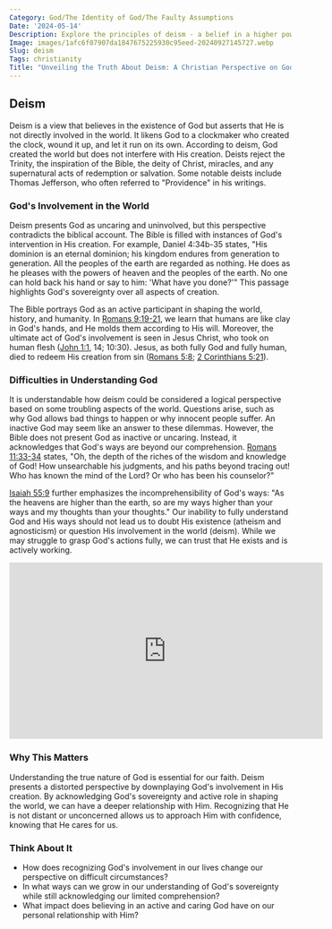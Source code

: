 ```yaml
---
Category: God/The Identity of God/The Faulty Assumptions
Date: '2024-05-14'
Description: Explore the principles of deism - a belief in a higher power based on reason and nature, without reliance on revealed religion. Understand the core tenets and historical significance of this philosophical stance.
Image: images/1afc6f07907da1847675225930c95eed-20240927145727.webp
Slug: deism
Tags: christianity
Title: "Unveiling the Truth About Deism: A Christian Perspective on God's Plan"
---
```


## Deism

Deism is a view that believes in the existence of God but asserts that He is not directly involved in the world. It likens God to a clockmaker who created the clock, wound it up, and let it run on its own. According to deism, God created the world but does not interfere with His creation. Deists reject the Trinity, the inspiration of the Bible, the deity of Christ, miracles, and any supernatural acts of redemption or salvation. Some notable deists include Thomas Jefferson, who often referred to "Providence" in his writings.

### God's Involvement in the World

Deism presents God as uncaring and uninvolved, but this perspective contradicts the biblical account. The Bible is filled with instances of God's intervention in His creation. For example, Daniel 4:34b-35 states, "His dominion is an eternal dominion; his kingdom endures from generation to generation. All the peoples of the earth are regarded as nothing. He does as he pleases with the powers of heaven and the peoples of the earth. No one can hold back his hand or say to him: 'What have you done?'" This passage highlights God's sovereignty over all aspects of creation.

The Bible portrays God as an active participant in shaping the world, history, and humanity. In [Romans 9:19-21](https://www.bibleref.com/Romans/9/Romans-9-19.html), we learn that humans are like clay in God's hands, and He molds them according to His will. Moreover, the ultimate act of God's involvement is seen in Jesus Christ, who took on human flesh ([John 1:1](https://www.bibleref.com/John/1/John-1-1.html), 14; 10:30). Jesus, as both fully God and fully human, died to redeem His creation from sin ([Romans 5:8](https://www.bibleref.com/Romans/5/Romans-5-8.html); [2 Corinthians 5:21](https://www.bibleref.com/2-Corinthians/5/2-Corinthians-5-21.html)).

### Difficulties in Understanding God

It is understandable how deism could be considered a logical perspective based on some troubling aspects of the world. Questions arise, such as why God allows bad things to happen or why innocent people suffer. An inactive God may seem like an answer to these dilemmas. However, the Bible does not present God as inactive or uncaring. Instead, it acknowledges that God's ways are beyond our comprehension. [Romans 11:33-34](https://www.bibleref.com/Romans/11/Romans-11-33.html) states, "Oh, the depth of the riches of the wisdom and knowledge of God! How unsearchable his judgments, and his paths beyond tracing out! Who has known the mind of the Lord? Or who has been his counselor?"

[Isaiah 55:9](https://www.bibleref.com/Isaiah/55/Isaiah-55-9.html) further emphasizes the incomprehensibility of God's ways: "As the heavens are higher than the earth, so are my ways higher than your ways and my thoughts than your thoughts." Our inability to fully understand God and His ways should not lead us to doubt His existence (atheism and agnosticism) or question His involvement in the world (deism). While we may struggle to grasp God's actions fully, we can trust that He exists and is actively working. 


<iframe width="560" height="315" src="https://www.youtube.com/embed/7-b0nU_SzRM" frameborder="0" allow="autoplay; encrypted-media" allowfullscreen></iframe>


### Why This Matters

Understanding the true nature of God is essential for our faith. Deism presents a distorted perspective by downplaying God's involvement in His creation. By acknowledging God's sovereignty and active role in shaping the world, we can have a deeper relationship with Him. Recognizing that He is not distant or unconcerned allows us to approach Him with confidence, knowing that He cares for us.

### Think About It

- How does recognizing God's involvement in our lives change our perspective on difficult circumstances?
- In what ways can we grow in our understanding of God's sovereignty while still acknowledging our limited comprehension?
- What impact does believing in an active and caring God have on our personal relationship with Him?